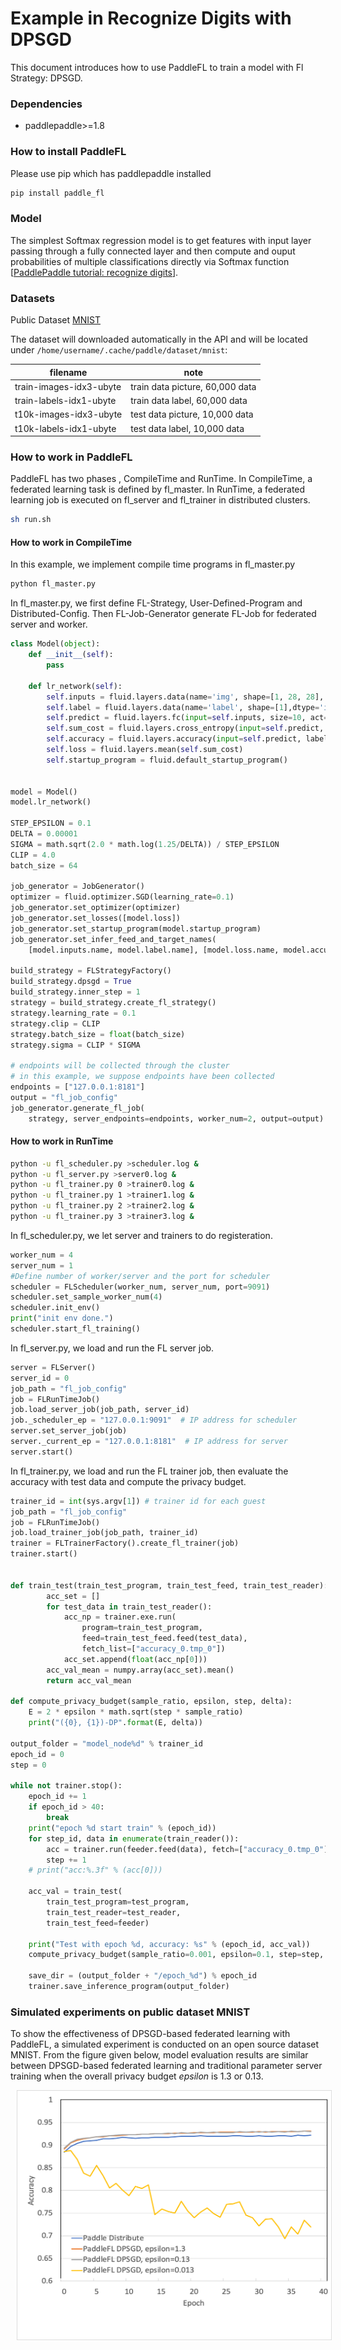 # Example in Recognize Digits with DPSGD

This document introduces how to use PaddleFL to train a model with Fl Strategy: DPSGD.

### Dependencies

- paddlepaddle>=1.8

### How to install PaddleFL

Please use pip which has paddlepaddle installed

```sh
pip install paddle_fl
```

### Model

The simplest Softmax regression model is to get features with input layer passing through a fully connected layer and then compute and ouput probabilities of multiple classifications directly via Softmax function [[PaddlePaddle tutorial: recognize digits](https://github.com/PaddlePaddle/book/tree/develop/02.recognize_digits#references)].

### Datasets

Public Dataset [MNIST](http://yann.lecun.com/exdb/mnist/)

The dataset will downloaded automatically in the API and will be located under `/home/username/.cache/paddle/dataset/mnist`:

| filename                | note                            |
| ----------------------- | ------------------------------- |
| train-images-idx3-ubyte | train data picture, 60,000 data |
| train-labels-idx1-ubyte | train data label, 60,000 data   |
| t10k-images-idx3-ubyte  | test data picture, 10,000 data  |
| t10k-labels-idx1-ubyte  | test data label, 10,000 data    |

### How to work in PaddleFL

PaddleFL has two phases , CompileTime and RunTime. In CompileTime, a federated learning task is defined by fl_master. In RunTime, a federated learning job is executed on fl_server and fl_trainer in distributed clusters.

```sh
sh run.sh
```

#### How to work in CompileTime

In this example, we implement compile time programs in fl_master.py

```sh
python fl_master.py
```

In fl_master.py, we first define FL-Strategy, User-Defined-Program and Distributed-Config. Then FL-Job-Generator generate FL-Job for federated server and worker.

```python
class Model(object):
    def __init__(self):
        pass

    def lr_network(self):
        self.inputs = fluid.layers.data(name='img', shape=[1, 28, 28], dtype="float32")
        self.label = fluid.layers.data(name='label', shape=[1],dtype='int64')
        self.predict = fluid.layers.fc(input=self.inputs, size=10, act='softmax')
        self.sum_cost = fluid.layers.cross_entropy(input=self.predict, label=self.label)
        self.accuracy = fluid.layers.accuracy(input=self.predict, label=self.label)
        self.loss = fluid.layers.mean(self.sum_cost)
        self.startup_program = fluid.default_startup_program()


model = Model()
model.lr_network()

STEP_EPSILON = 0.1
DELTA = 0.00001
SIGMA = math.sqrt(2.0 * math.log(1.25/DELTA)) / STEP_EPSILON
CLIP = 4.0
batch_size = 64

job_generator = JobGenerator()
optimizer = fluid.optimizer.SGD(learning_rate=0.1)
job_generator.set_optimizer(optimizer)
job_generator.set_losses([model.loss])
job_generator.set_startup_program(model.startup_program)
job_generator.set_infer_feed_and_target_names(
    [model.inputs.name, model.label.name], [model.loss.name, model.accuracy.name])

build_strategy = FLStrategyFactory()
build_strategy.dpsgd = True
build_strategy.inner_step = 1
strategy = build_strategy.create_fl_strategy()
strategy.learning_rate = 0.1
strategy.clip = CLIP
strategy.batch_size = float(batch_size)
strategy.sigma = CLIP * SIGMA

# endpoints will be collected through the cluster
# in this example, we suppose endpoints have been collected
endpoints = ["127.0.0.1:8181"]
output = "fl_job_config"
job_generator.generate_fl_job(
    strategy, server_endpoints=endpoints, worker_num=2, output=output)
```

#### How to work in RunTime

```sh
python -u fl_scheduler.py >scheduler.log &
python -u fl_server.py >server0.log &
python -u fl_trainer.py 0 >trainer0.log &
python -u fl_trainer.py 1 >trainer1.log &
python -u fl_trainer.py 2 >trainer2.log &
python -u fl_trainer.py 3 >trainer3.log &
```
In fl_scheduler.py, we let server and trainers to do registeration.

```python
worker_num = 4
server_num = 1
#Define number of worker/server and the port for scheduler
scheduler = FLScheduler(worker_num, server_num, port=9091)
scheduler.set_sample_worker_num(4)
scheduler.init_env()
print("init env done.")
scheduler.start_fl_training()
```
In fl_server.py, we load and run the FL server job.  

```python
server = FLServer()
server_id = 0
job_path = "fl_job_config"
job = FLRunTimeJob()
job.load_server_job(job_path, server_id)
job._scheduler_ep = "127.0.0.1:9091"  # IP address for scheduler
server.set_server_job(job)
server._current_ep = "127.0.0.1:8181"  # IP address for server
server.start()
```

In fl_trainer.py, we load and run the FL trainer job, then evaluate the accuracy with test data and compute the privacy budget.  

```python
trainer_id = int(sys.argv[1]) # trainer id for each guest
job_path = "fl_job_config"
job = FLRunTimeJob()
job.load_trainer_job(job_path, trainer_id)
trainer = FLTrainerFactory().create_fl_trainer(job)
trainer.start()


def train_test(train_test_program, train_test_feed, train_test_reader):
        acc_set = []
        for test_data in train_test_reader():
            acc_np = trainer.exe.run(
                program=train_test_program,
                feed=train_test_feed.feed(test_data),
                fetch_list=["accuracy_0.tmp_0"])
            acc_set.append(float(acc_np[0]))
        acc_val_mean = numpy.array(acc_set).mean()
        return acc_val_mean

def compute_privacy_budget(sample_ratio, epsilon, step, delta):
    E = 2 * epsilon * math.sqrt(step * sample_ratio)
    print("({0}, {1})-DP".format(E, delta))

output_folder = "model_node%d" % trainer_id
epoch_id = 0
step = 0

while not trainer.stop():
    epoch_id += 1
    if epoch_id > 40:
        break
    print("epoch %d start train" % (epoch_id))
    for step_id, data in enumerate(train_reader()):
        acc = trainer.run(feeder.feed(data), fetch=["accuracy_0.tmp_0"])
        step += 1
    # print("acc:%.3f" % (acc[0]))

    acc_val = train_test(
        train_test_program=test_program,
        train_test_reader=test_reader,
        train_test_feed=feeder)

    print("Test with epoch %d, accuracy: %s" % (epoch_id, acc_val))
    compute_privacy_budget(sample_ratio=0.001, epsilon=0.1, step=step, delta=0.00001)

    save_dir = (output_folder + "/epoch_%d") % epoch_id
    trainer.save_inference_program(output_folder)
```



### Simulated experiments on public dataset MNIST

To show the effectiveness of DPSGD-based federated learning with PaddleFL, a simulated experiment is conducted on an open source dataset MNIST. From the figure given below, model evaluation results are similar between DPSGD-based federated learning and traditional parameter server training when the overall privacy budget *epsilon* is 1.3 or 0.13. 

<img src="../../../../../docs/source/examples/md/fl_dpsgd_benchmark.png" height=400 width=600 hspace='10'/> <br />
